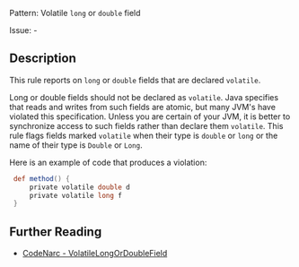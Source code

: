 Pattern: Volatile `long` or `double` field

Issue: -

## Description

This rule reports on `long` or `double` fields that are declared `volatile`.

Long or double fields should not be declared as `volatile`. Java specifies that reads and writes from such fields are atomic, but many JVM's have violated this specification. Unless you are certain of your JVM, it is better to synchronize access to such fields rather than declare them `volatile`. This rule flags fields marked `volatile` when their type is `double` or `long` or the name of their type is `Double` or `Long`.

Here is an example of code that produces a violation:

``` groovy
 def method() {
     private volatile double d
     private volatile long f
 }
```

## Further Reading

* [CodeNarc - VolatileLongOrDoubleField](https://codenarc.github.io/CodeNarc/codenarc-rules-concurrency.html#volatilelongordoublefield-rule)